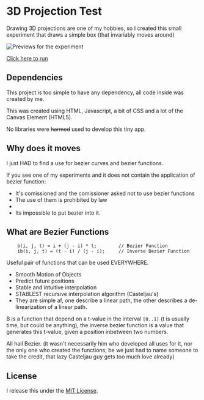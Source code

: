 3D Projection Test
=======================

Drawing 3D projections are one of my hobbies, so I created this small experiment that draws a simple box (that invariably moves around)

![Previews for the experiment](https://cdn.rawgit.com/GuilhermeRossato/3DProjectionTest/master/previewSquare.png)

[Click here to run](https://cdn.rawgit.com/GuilhermeRossato/3DProjectionTest/master/index.html)

Dependencies
-----------------------
This project is too simple to have any dependency, all code inside was created by me.

This was created using HTML, Javascript, a bit of CSS and a lot of the Canvas Element (HTML5).

No libraries were ~~harmed~~ used to develop this tiny app.

Why does it moves
-----------------------
I just HAD to find a use for bezier curves and bezier functions. 

If you see one of my experiments and it does not contain the application of bezier function:
 * It's comissioned and the comissioner asked not to use bezier functions
 * The use of them is prohibited by law
 * 
 * Its impossible to put bezier into it.

What are Bezier Functions
-----------------------

		b(i, j, t) = i + (j - i) * t;        // Bezier Function
		ib(i, j, t) = (t - i) / (j - i);     // Inverse Bezier Function

Useful pair of functions that can be used EVERYWHERE.

 * Smooth Motion of Objects
 * Predict future positions
 * Stable and intuitive interpolation
 * STABLEST recursive interpolation algorithm (Casteljau's)
 * They are simple af, one describe a linear path, the other describes a de-linearization of a linear path.

B is a function that depend on a t-value in the interval `[0..1]` (t is usually time, but could be anything), the inverse bezier function is a value that generates this t-value, given a position inbetween two numbers.

All hail Bezier. (it wasn't necessarily him who developed all uses for it, nor the only one who created the functions, be we just had to name someone to take the credit, that lazy Casteljau guy gets too much love already)

License
-----------------------

I release this under the [MIT License](https://opensource.org/licenses/MIT).